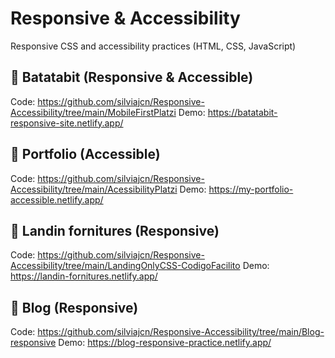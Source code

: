 # Responsive & Accessibility

Responsive CSS and accessibility practices (HTML, CSS, JavaScript)

## 📂 Batatabit (Responsive & Accessible)

Code: https://github.com/silviajcn/Responsive-Accessibility/tree/main/MobileFirstPlatzi
Demo: https://batatabit-responsive-site.netlify.app/

## 📂 Portfolio (Accessible) 

Code: https://github.com/silviajcn/Responsive-Accessibility/tree/main/AcessibilityPlatzi
Demo:  https://my-portfolio-accessible.netlify.app/

## 📂 Landin fornitures (Responsive)

Code: https://github.com/silviajcn/Responsive-Accessibility/tree/main/LandingOnlyCSS-CodigoFacilito
Demo: https://landin-fornitures.netlify.app/

## 📂 Blog (Responsive)

Code: https://github.com/silviajcn/Responsive-Accessibility/tree/main/Blog-responsive
Demo: https://blog-responsive-practice.netlify.app/
